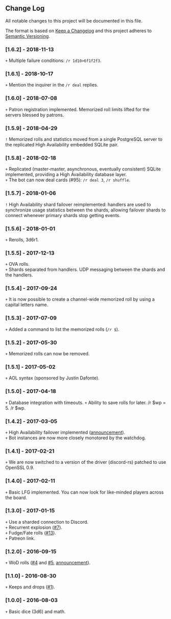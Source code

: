 ## Change Log
All notable changes to this project will be documented in this file.

The format is based on [Keep a Changelog](http://keepachangelog.com/) and this project adheres to [Semantic Versioning](http://semver.org/).

### [1.6.2] - 2018-11-13
`+` Multiple failure conditions: `/r 1d10>6f1f2f3`.

### [1.6.1] - 2018-10-17
`+` Mention the inquirer in the `/r deal` replies.

### [1.6.0] - 2018-07-08
`+` Patron registration implemented. Memorized roll limits lifted for the servers blessed by patrons.

### [1.5.9] - 2018-04-29
`!` Memorized rolls and statistics moved from a single PostgreSQL server to the replicated High Availability embedded SQLite pair.

### [1.5.8] - 2018-02-18
`+` Replicated (master-master, asynchronous, eventually consistent) SQLite implemented, providing a High Availability database layer.  
`+` The bot can now deal cards (#95): `/r deal 3`, `/r shuffle`.

### [1.5.7] - 2018-01-06
`!` High Availability shard failover reimplemented: handlers are used to synchronize usage statistics between the shards,
    allowing failover shards to connect whenever primary shards stop getting events.

### [1.5.6] - 2018-01-01
`+` Rerolls, 3d6r1.

### [1.5.5] - 2017-12-13
`+` OVA rolls.  
`+` Shards separated from handlers. UDP messaging between the shards and the handlers.

### [1.5.4] - 2017-09-24
`+` It is now possible to create a channel-wide memorized roll by using a capital letters name.

### [1.5.3] - 2017-07-09
`+` Added a command to list the memorized rolls (`/r $`).

### [1.5.2] - 2017-05-30
`+` Memorized rolls can now be removed.

### [1.5.1] - 2017-05-02
`+` AOL syntax (sponsored by Justin Dafonte).

### [1.5.0] - 2017-04-18
`+` Database integration with timeouts.
`+` Ability to save rolls for later. /r $wp = 5. /r $wp.

### [1.4.2] - 2017-03-05
`+` High Availability failover implemented ([announcement](https://www.reddit.com/r/discordapp/comments/5xjqia/the_bots_on_high_and_available/)).  
`+` Bot instances are now more closely monotored by the watchdog.

### [1.4.1] - 2017-02-21
`+` We are now switched to a version of the driver (discord-rs) patched to use OpenSSL 0.9.

### [1.4.0] - 2017-02-11
`+` Basic LFG implemented. You can now look for like-minded players across the board.

### [1.3.0] - 2017-01-15
`+` Use a sharded connection to Discord.  
`+` Recurrent explosion ([#7](https://github.com/ArtemGr/Sidekick/issues/7)).  
`+` Fudge/Fate rolls ([#13](https://github.com/ArtemGr/Sidekick/issues/13)).  
`+` Patreon link.

### [1.2.0] - 2016-09-15
`+` WoD rolls ([#4](https://github.com/ArtemGr/Sidekick/issues/4) and [#5](https://github.com/ArtemGr/Sidekick/issues/5),
[announcement](https://www.reddit.com/r/discordapp/comments/53hdz1/wod_support_landed_in_sidekick/)).

### [1.1.0] - 2016-08-30
`+` Keeps and drops ([#1](https://github.com/ArtemGr/Sidekick/issues/1)).

### [1.0.0] - 2016-08-03
`+` Basic dice (3d6) and math.
